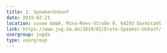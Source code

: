```yaml
---
title: 1. SpeakerUnkonf
date: 2019-02-23
location: cosee GmbH, Mina-Rees-Straße 8, 64293 Darmstadt
link: https://www.jug-da.de/2019/02/Erste-Speaker-Unkonf/
usergroup: jugda
type: usergroup
---
```

